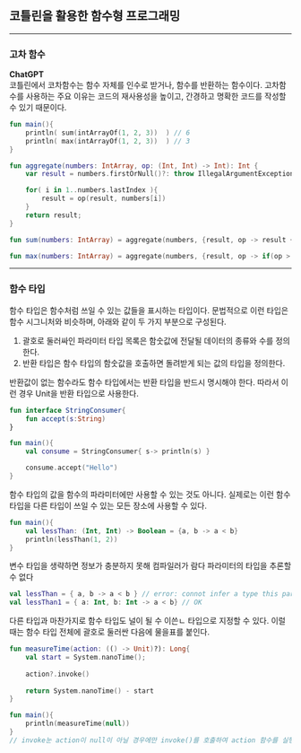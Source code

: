 ## 코틀린을 활용한 함수형 프로그래밍
***

### 고차 함수
**ChatGPT**  
코틀린에서 코차함수는 함수 자체를 인수로 받거나, 함수를 반환하는 함수이다. 고차함수를 사용하는 주요 이유는
코드의 재사용성을 높이고, 간경하고 명확한 코드를 작성할 수 있기 때문이다.

```kotlin
fun main(){
    println( sum(intArrayOf(1, 2, 3))  ) // 6
    println( max(intArrayOf(1, 2, 3))  ) // 3
}

fun aggregate(numbers: IntArray, op: (Int, Int) -> Int): Int {
    var result = numbers.firstOrNull()?: throw IllegalArgumentException("Empty array")

    for( i in 1..numbers.lastIndex ){
        result = op(result, numbers[i])
    }
    return result;
}

fun sum(numbers: IntArray) = aggregate(numbers, {result, op -> result + op})

fun max(numbers: IntArray) = aggregate(numbers, {result, op -> if(op > result) op else result})
```
***

### 함수 타입

함수 타입은 함수처럼 쓰일 수 있는 값들을 표시하는 타입이다. 문법적으로 이런 타입은 함수 시그니처와 비슷하며,
아래와 같이 두 가지 부분으로 구성된다.
1. 괄호로 둘러싸인 파라미터 타입 목록은 함숫값에 전달될 데이터의 종류와 수를 정의한다.
2. 반환 타입은 함수 타입의 함숫값을 호출하면 돌려받게 되는 값의 타입을 정의한다.

반환값이 없는 함수라도 함수 타입에서는 반환 타입을 반드시 명시해야 한다. 따라서 이런 경우 Unit을 반환
타입으로 사용한다.

```kotlin
fun interface StringConsumer{
    fun accept(s:String)
}

fun main(){
    val consume = StringConsumer{ s-> println(s) }

    consume.accept("Hello")
}
```

함수 타입의 값을 함수의 파라미터에만 사용할 수 있는 것도 아니다. 실제로는 이런 함수 타입을 다른 타입이 쓰일
수 있는 모든 장소에 사용할 수 있다.
```kotlin
fun main(){
    val lessThan: (Int, Int) -> Boolean = {a, b -> a < b}
    println(lessThan(1, 2))
}
```
변수 타입을 생략하면 정보가 충분하지 못해 컴파일러가 람다 파라미터의 타입을 추론할 수 없다
```kotlin
val lessThan = { a, b -> a < b } // error: connot infer a type this parameter
val lessThan1 = { a: Int, b: Int -> a < b} // OK
```
다른 타입과 마찬가지로 함수 타입도 널이 될 수 이쓴ㄴ 타입으로 지정할 수 있다.
이럴 때는 함수 타입 전체에 괄호로 둘러싼 다음에 물을표를 붙인다.
```kotlin
fun measureTime(action: (() -> Unit)?): Long{
    val start = System.nanoTime();
    
    action?.invoke()
    
    return System.nanoTime() - start
}

fun main(){
    println(measureTime(null))
}
// invoke눈 action이 null이 아닐 경우에만 invoke()를 호출하여 action 함수를 실행한다.
```